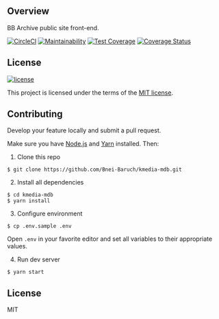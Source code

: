 ## Overview

BB Archive public site front-end.

[![CircleCI](https://circleci.com/gh/Bnei-Baruch/kmedia-mdb.svg?style=shield&circle-token=eca42e6b560ebed2a45ee2c737457c1006ff4a59)](https://circleci.com/gh/Bnei-Baruch/kmedia-mdb)
[![Maintainability](https://api.codeclimate.com/v1/badges/0be642c3213449758fb2/maintainability)](https://codeclimate.com/github/Bnei-Baruch/kmedia-mdb/maintainability)
[![Test Coverage](https://api.codeclimate.com/v1/badges/0be642c3213449758fb2/test_coverage)](https://codeclimate.com/github/Bnei-Baruch/kmedia-mdb/test_coverage)
[![Coverage Status](https://coveralls.io/repos/github/Bnei-Baruch/kmedia-mdb/badge.svg?branch=master)](https://coveralls.io/github/Bnei-Baruch/kmedia-mdb?branch=master)

## License
   [![license](https://img.shields.io/badge/license-MIT-green.svg)](https://github.com/Bnei-Baruch/kmedia-mdb/blob/master/LICENSE)
           
   This project is licensed under the terms of the [MIT license](/LICENSE.md).

## Contributing

Develop your feature locally and submit a pull request.

Make sure you have [Node.js](https://nodejs.org) and [Yarn](https://yarnpkg.com/) installed. Then:

1. Clone this repo
```shell
$ git clone https://github.com/Bnei-Baruch/kmedia-mdb.git
```

2. Install all dependencies
```shell
$ cd kmedia-mdb
$ yarn install
```

3. Configure environment
```shell
$ cp .env.sample .env
```
Open `.env` in your favorite editor and set all variables to their appropriate values.


4. Run dev server
```shell
$ yarn start
```


## License

MIT
